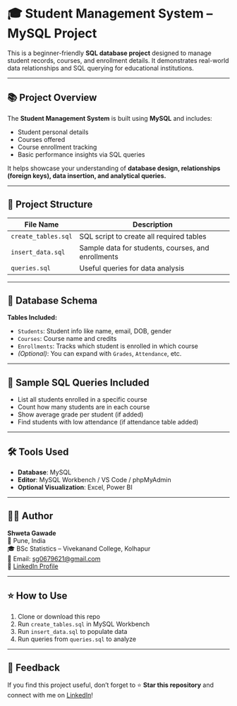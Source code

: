 # 🎓 Student Management System – MySQL Project

This is a beginner-friendly **SQL database project** designed to manage student records, courses, and enrollment details. It demonstrates real-world data relationships and SQL querying for educational institutions.

---

## 📚 Project Overview

The **Student Management System** is built using **MySQL** and includes:

- Student personal details
- Courses offered
- Course enrollment tracking
- Basic performance insights via SQL queries

It helps showcase your understanding of **database design, relationships (foreign keys), data insertion, and analytical queries.**

---

## 📁 Project Structure

| File Name         | Description                                     |
|-------------------|-------------------------------------------------|
| `create_tables.sql`| SQL script to create all required tables       |
| `insert_data.sql`  | Sample data for students, courses, and enrollments |
| `queries.sql`      | Useful queries for data analysis               |

---

## 🧱 Database Schema

**Tables Included:**
- `Students`: Student info like name, email, DOB, gender
- `Courses`: Course name and credits
- `Enrollments`: Tracks which student is enrolled in which course
- *(Optional)*: You can expand with `Grades`, `Attendance`, etc.

---

## 🧠 Sample SQL Queries Included

- List all students enrolled in a specific course
- Count how many students are in each course
- Show average grade per student (if added)
- Find students with low attendance (if attendance table added)

---

## 🛠️ Tools Used

- **Database**: MySQL
- **Editor**: MySQL Workbench / VS Code / phpMyAdmin
- **Optional Visualization**: Excel, Power BI

---

## 👩‍💻 Author

**Shweta Gawade**  
📍 Pune, India  
🎓 BSc Statistics – Vivekanand College, Kolhapur  
📧 Email: sg0679621@gmail.com  
🔗 [LinkedIn Profile](https://www.linkedin.com/in/shweta-gawade-772586360)

---

## ⭐ How to Use

1. Clone or download this repo
2. Run `create_tables.sql` in MySQL Workbench
3. Run `insert_data.sql` to populate data
4. Run queries from `queries.sql` to analyze

---

## 🙌 Feedback

If you find this project useful, don’t forget to ⭐ **Star this repository** and connect with me on [LinkedIn](https://www.linkedin.com/in/shweta-gawade-772586360)!

